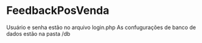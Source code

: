 # FeedbackPosVenda
 Usuário e senha estão no arquivo login.php
 As confugurações de banco de dados estão na pasta /db 